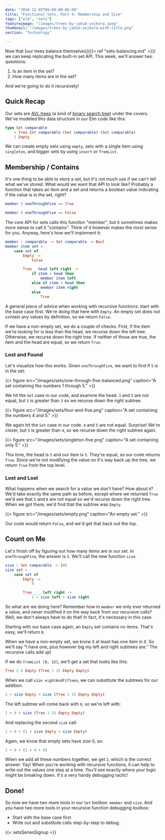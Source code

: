 ```yaml
---
date: "2016-12-05T09:00:00-06:00"
title: "Functional Sets, Part 4: Membership and Size"
tags: ["elm", "sets"]
featureimage: "/images/trees-by-jakub-sejkora.jpeg"
thumbnail: "/images/trees-by-jakub-sejkora-with-title.png"
section: "Technology"

---
```


Now that [our trees balance themselves]({{< ref "sets-balancing.md" >}}) we can keep replicating the built-in set API.
This week, we'll answer two questions:

1. Is an item in the set?
2. How many items are in the set?

And we're going to do it recursively!

<!--more-->

## Quick Recap

Our sets are [AVL trees](https://en.wikipedia.org/wiki/AVL_tree) (a kind of [binary search tree](https://en.wikipedia.org/wiki/Binary_search_tree)) under the covers.
We've modeled this data structure in our Elm code like this:

```elm
type Set comparable
    = Tree Int comparable (Set comparable) (Set comparable)
    | Empty
```

We can create empty sets using `empty`, sets with a single item using `singleton`, and bigger sets by using `insert` or `fromList`.

## Membership / Contains

It's one thing to be able to store a set, but it's not much use if we can't tell what we've stored.
What would we want that API to look like?
Probably a function that takes an item and a set and returns a boolean value indicating if the value is in the set, right?

```elm
member 5 oneThroughFive == True

member 8 oneThroughFive == False
```

The core API for sets calls this function "member", but it sometimes makes more sense to call it "contains".
Think of it however makes the most sense for you.
Anyway, here's how we'll implement it:

```elm
member : comparable -> Set comparable -> Bool
member item set =
    case set of
        Empty ->
            False

        Tree _ head left right ->
            if item < head then
                member item left
            else if item > head then
                member item right
            else
                True
```

A general piece of advice when working with recursive functions: start with the base case first.
We're doing that here with `Empty`.
An empty set does not contain any values by definition, so we return `False`.

If we have a non-empty set, we do a couple of checks.
First, if the item we're looking for is less than the head, we recurse down the left tree.
Otherwise, we recurse down the right tree.
If neither of those are true, the item and the head are equal, so we return `True`.

### Lost and Found

Let's visualize how this works.
Given `oneThroughFive`, we want to find if `5` is in the set:

{{< figure src="/images/sets/one-through-five-balanced.png"
           caption="A set containing the numbers 1 through 5." >}}

We hit the `Set` case in our code, and examine the head.
`3` and `5` are not equal, but `5` is greater than `3` so we recurse down the right subtree.

{{< figure src="/images/sets/four-and-five.png"
           caption="A set containing the numbers 4 and 5." >}}

We again hit the `Set` case in our code.
`4` and `5` are not equal.
Surprise!
We're closer, but `5` is greater than `4`, so we recurse down the right subtree again.

{{< figure src="/images/sets/singleton-five.png"
           caption="A set containing only 5." >}}

This time, the head is `5` and our item is `5`.
They're equal, so our code returns `True`.
Since we're not modifying the value on it's way back up the tree, we return `True` from the top level.

### Lost and Lost

What happens when we search for a value we don't have?
How about `8`?
We'd take exactly the same path as before, except where we returned `True` we'd see that `5` and `8` are not equal so we'd recurse down the right tree.
When we got there, we'd find that the subtree was `Empty`.

{{< figure src="/images/sets/empty.png"
           caption="An empty set." >}}

Our code would return `False`, and we'd get that back out the top.

## Count on Me

Let's finish off by figuring out how many items are in our set.
In `oneThroughFive`, the answer is `5`.
We'll call the new function `size`.

```elm
size : Set comparable -> Int
size set =
    case set of
        Empty ->
            0

        Tree _ _ left right ->
            1 + size left + size right
```

So what are we doing here?
Remember how in `member` we only ever returned a value, and never modified it on the way back from our recursive calls?
Well, we don't always have to do that!
In fact, it's necessary in this case.

Starting with our base case again, an `Empty` set contains no items.
That's easy, we'll return `0`.

When we have a non-empty set, we know it at least has one item in it.
So we'll say "I have one, plus however big my left and right subtrees are."
The recursive calls add up!

If we do `fromList [8, 15]`, we'll get a set that looks like this:

```elm
Tree 2 8 Empty (Tree 1 15 Empty Empty)
```

When we call `size eightAndFifteen`, we can substitute the subtrees for our addition:

```elm
1 + size Empty + size (Tree 1 15 Empty Empty)
```

The left subtree will come back with `0`, so we're left with:

```elm
1 + 0 + size (Tree 1 15 Empty Empty)
```

And replacing the second `size` call:

```elm
1 + 0 + (1 + size Empty + size Empty)
```

Again, we know that empty sets have size 0, so:

```elm
1 + 0 + (1 + 0 + 0)
```

When we add all these numbers together, we get `2`, which is the correct answer.
Yay!
When you're working with recursive functions, it can help to write out the values one step at a time.
You'll see exactly where your logic might be breaking down.
It's a very handy debugging tactic!

## Done!

So now we have two more tools in our `Set` toolbox: `member` and `size`.
And *you* have two more tools in your recursive function debugging toolbox:

- Start with the base case first
- Write out and substitute calls step-by-step to debug.

{{< setsSeriesSignup >}}
